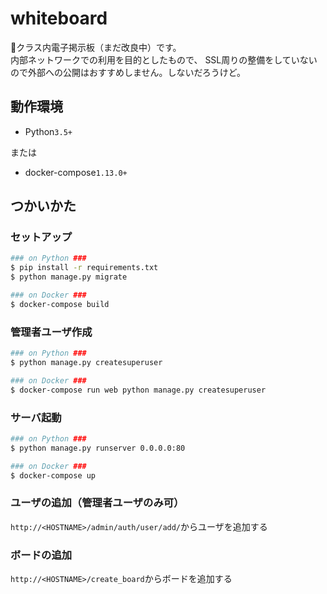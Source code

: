 # whiteboard
:construction:クラス内電子掲示板（まだ改良中）です。  
内部ネットワークでの利用を目的としたもので、  SSL周りの整備をしていないので外部への公開はおすすめしません。しないだろうけど。

## 動作環境
- Python`3.5+`   

または  

- docker-compose`1.13.0+`  

## つかいかた
### セットアップ

```sh
### on Python ###
$ pip install -r requirements.txt
$ python manage.py migrate

### on Docker ###
$ docker-compose build
```

### 管理者ユーザ作成

```sh
### on Python ###
$ python manage.py createsuperuser

### on Docker ###
$ docker-compose run web python manage.py createsuperuser
```

### サーバ起動

```sh
### on Python ###
$ python manage.py runserver 0.0.0.0:80

### on Docker ###
$ docker-compose up
```

### ユーザの追加（管理者ユーザのみ可）
`http://<HOSTNAME>/admin/auth/user/add/`からユーザを追加する

### ボードの追加
`http://<HOSTNAME>/create_board`からボードを追加する
